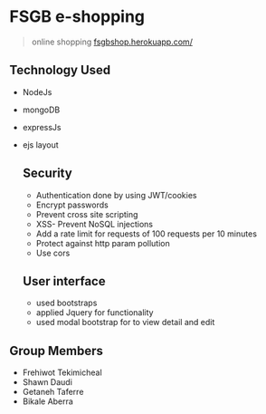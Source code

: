 # FSGB e-shopping

> online shopping [fsgbshop.herokuapp.com/](https://fsgbshop.herokuapp.com/)

## Technology Used

- NodeJs
- mongoDB
- expressJs
- ejs layout

  ## Security

  - Authentication done by using JWT/cookies
  - Encrypt passwords
  - Prevent cross site scripting
  - XSS- Prevent NoSQL injections
  - Add a rate limit for requests of 100 requests per 10 minutes
  - Protect against http param pollution
  - Use cors

  ## User interface

  - used bootstraps
  - applied Jquery for functionality
  - used modal bootstrap for to view detail and edit

## Group Members

- Frehiwot Tekimicheal
- Shawn Daudi
- Getaneh Taferre
- Bikale Aberra
